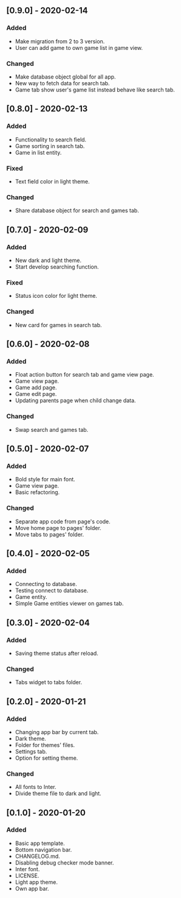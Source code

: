 ## [0.9.0] - 2020-02-14
### Added
- Make migration from 2 to 3 version.
- User can add game to own game list in game view.

### Changed
- Make database object global for all app.
- New way to fetch data for search tab.
- Game tab show user's game list instead behave like search tab.

## [0.8.0] - 2020-02-13
### Added
- Functionality to search field.
- Game sorting in search tab.
- Game in list entity.

### Fixed
- Text field color in light theme.

### Changed
- Share database object for search and games tab.

## [0.7.0] - 2020-02-09
### Added
- New dark and light theme.
- Start develop searching function.

### Fixed
- Status icon color for light theme.

### Changed
- New card for games in search tab.

## [0.6.0] - 2020-02-08
### Added
- Float action button for search tab and game view page.
- Game view page.
- Game add page.
- Game edit page.
- Updating parents page when child change data.

### Changed
- Swap search and games tab.

## [0.5.0] - 2020-02-07
### Added
- Bold style for main font.
- Game view page.
- Basic refactoring.

### Changed
- Separate app code from page's code.
- Move home page to pages' folder.
- Move tabs to pages' folder.

## [0.4.0] - 2020-02-05
### Added
- Connecting to database.
- Testing connect to database.
- Game entity.
- Simple Game entities viewer on games tab.

## [0.3.0] - 2020-02-04
### Added
- Saving theme status after reload.

### Changed
- Tabs widget to tabs folder.

## [0.2.0] - 2020-01-21
### Added
- Changing app bar by current tab.
- Dark theme.
- Folder for themes' files.
- Settings tab.
- Option for setting theme.

### Changed
- All fonts to Inter.
- Divide theme file to dark and light.

## [0.1.0] - 2020-01-20
### Added
- Basic app template.
- Bottom navigation bar.
- CHANGELOG.md.
- Disabling debug checker mode banner.
- Inter font.
- LICENSE.
- Light app theme.
- Own app bar.